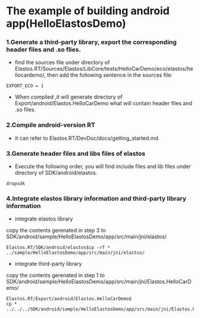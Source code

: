 # The example of building android app(HelloElastosDemo)

### 1.Generate a third-party library, export the corresponding header files and .so flies.

* find the sources file under directory of Elastos.RT/Sources/Elastos/LibCore/tests/HelloCarDemo/eco/elastos/hellocardemo/, then add the following sentence in the sources file:

```
EXPORT_ECO = 1
```

* When compiled ,it will generate directory of Export/android/Elastos.HelloCarDemo what will contain header files and .so files.

### 2.Compile android-version RT

* it can refer to Elastos.RT/DevDoc/docs/getting_started.md

### 3.Generate header files and libs files of elastos

* Execute the following order, you will find include files and lib files under directory of SDK/android/elastos.

```
dropsdk
```

### 4.Integrate elastos library information and third-party library information

* integrate elastos library

copy the contents gerenated in step 3 to SDK/android/sample/HelloElastosDemo/app/src/main/jni/elastos/

```
Elastos.RT/SDK/android/elastos$cp -rf * ../sample/HelloElastosDemo/app/src/main/jni/elastos/
```

* integrate third-party library 


copy the contents gerenated in step 1 to SDK/android/sample/HelloElastosDemo/app/src/main/jni/Elastos.HelloCarDemo/


```
Elastos.RT/Export/android/Elastos.HelloCarDemo$ 
cp *  ../../../SDK/android/sample/HelloElastosDemo/app/src/main/jni/Elastos.HelloCarDemo/
```